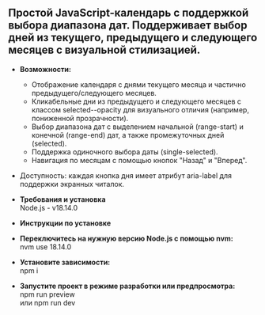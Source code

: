 ## Простой JavaScript-календарь с поддержкой выбора диапазона дат. Поддерживает выбор дней из текущего, предыдущего и следующего месяцев с визуальной стилизацией. ##
* **Возможности:**  
  * Отображение календаря с днями текущего месяца и частично предыдущего/следующего месяцев.  
  * Кликабельные дни из предыдущего и следующего месяцев с классом selected--opacity для визуального отличия (например, пониженной прозрачности).  
  * Выбор диапазона дат с выделением начальной (range-start) и конечной (range-end) дат, а также промежуточных дней (selected).  
  * Поддержка одиночного выбора даты (single-selected).  
  * Навигация по месяцам с помощью кнопок "Назад" и "Вперед".  


* Доступность: каждая кнопка дня имеет атрибут aria-label для поддержки экранных читалок.  

* **Требования и установка**  
  Node.js - v18.14.0  

* **Инструкции по установке**  

* **Переключитесь на нужную версию Node.js с помощью nvm:**  
  nvm use 18.14.0  

* **Установите зависимости:**  
  npm i  

* **Запустите проект в режиме разработки или предпросмотра:**  
  npm run preview  
  или 
  npm run dev
